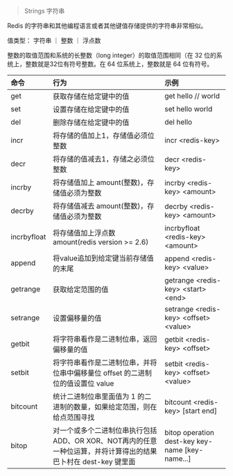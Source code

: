 > Strings 字符串

Redis 的字符串和其他编程语言或者其他键值存储提供的字符串非常相似。

值类型： 字符串 ｜ 整数 ｜ 浮点数

整数的取值范围和系统的长整数（long integer）的取值范围相同（在 32 位的系统上，整数就是32位有符号整数。在 64 位系统上，整数就是 64 位有符号。

|命令|行为|示例
|:---|:---|:---|
|get| 获取存储在给定键中的值|get hello // world
|set|设置存储在给定键中的值|set hello world
|del|删除存储在给定键中的值|del hello
|incr|将存储的值加上1，存储值必须位整数|incr \<redis-key\>
|decr|将存储的值减去1，存储之必须位整数|decr \<redis-key\>
|incrby|将存储值加上 amount(整数)，存储值必须为整数|incrby \<redis-key\> \<amount\>
|decrby|将存储值减去 amount(整数)，存储值必须为整数|decrby \<redis-key\> \<amount\>
|incrbyfloat|将存储值加上浮点数 amount(redis version >= 2.6)| incrbyfloat \<redis-key\> \<amount\>
|append|将value追加到给定键当前存储值的末尾|append \<redis-key\> \<value\>
|getrange|获取给定范围的值|getrange \<redis-key\> \<start\> \<end\>
|setrange|设置偏移量的值|setrange \<redis-key\> \<offset\> \<value\>
|getbit|将字符串看作是二进制位串，返回偏移量的值|getbit \<redis-key\> \<offset\>
|setbit|将字符串看作是二进制位串，并将位串中偏移量位 offset 的二进制位的值设置位 value|setbit \<redis-key\> \<offset\> \<value\> 
|bitcount|统计二进制位串里面值为 1 的二进制的数量，如果给定范围，则在给点范围寻找|bitcount \<redis-key\> [start end]
|bitop|对一个或多个二进制位串执行包括 ADD、OR XOR、NOT再内的任意一种位运算，并将计算得出的结果巴卜村在 dest-key 键里面|bitop operation dest-key key-name \[key-name...\]
